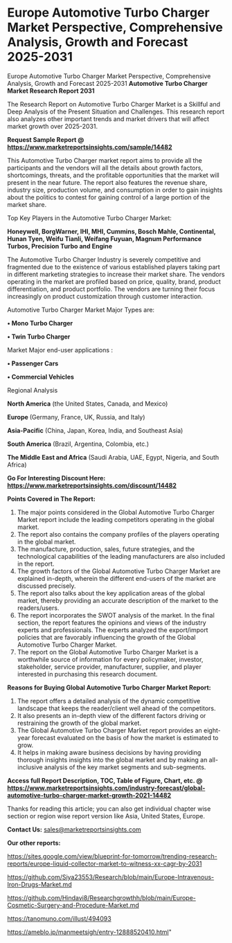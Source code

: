 # Europe Automotive Turbo Charger Market Perspective, Comprehensive Analysis, Growth and Forecast 2025-2031
 Europe Automotive Turbo Charger Market Perspective, Comprehensive Analysis, Growth and Forecast 2025-2031
<strong>Automotive Turbo Charger Market Research Report 2031</strong>

The Research Report on Automotive Turbo Charger Market is a Skillful and Deep Analysis of the Present Situation and Challenges. This research report also analyzes other important trends and market drivers that will affect market growth over 2025-2031.

<strong>Request Sample Report @ <a href=https://www.marketreportsinsights.com/sample/14482>https://www.marketreportsinsights.com/sample/14482</a></strong>

This Automotive Turbo Charger market report aims to provide all the participants and the vendors will all the details about growth factors, shortcomings, threats, and the profitable opportunities that the market will present in the near future. The report also features the revenue share, industry size, production volume, and consumption in order to gain insights about the politics to contest for gaining control of a large portion of the market share.

Top Key Players in the Automotive Turbo Charger Market:

<strong>Honeywell, BorgWarner, IHI, MHI, Cummins, Bosch Mahle, Continental, Hunan Tyen, Weifu Tianli, Weifang Fuyuan, Magnum Performance Turbos, Precision Turbo and Engine</strong>

The Automotive Turbo Charger Industry is severely competitive and fragmented due to the existence of various established players taking part in different marketing strategies to increase their market share. The vendors operating in the market are profiled based on price, quality, brand, product differentiation, and product portfolio. The vendors are turning their focus increasingly on product customization through customer interaction.

Automotive Turbo Charger Market Major Types are:

<strong>• Mono Turbo Charger

• Twin Turbo Charger</strong>

Market Major end-user applications :

<strong>• Passenger Cars

• Commercial Vehicles</strong>

Regional Analysis

</u><strong><b>North America</b></strong> (the United States, Canada, and Mexico)

<strong><b>Europe </b></strong>(Germany, France, UK, Russia, and Italy)

<strong><b>Asia-Pacific</b></strong> (China, Japan, Korea, India, and Southeast Asia)

<strong><b>South America</b></strong> (Brazil, Argentina, Colombia, etc.)

<strong><b>The Middle East and Africa</b></strong> (Saudi Arabia, UAE, Egypt, Nigeria, and South Africa)

<strong>Go For Interesting Discount Here: <a href=https://www.marketreportsinsights.com/discount/14482>https://www.marketreportsinsights.com/discount/14482</a></strong>

<strong>Points Covered in The Report:</strong>
<ol>
  <li>The major points considered in the Global Automotive Turbo Charger Market report include the leading competitors operating in the global market.</li>
  <li>The report also contains the company profiles of the players operating in the global market.</li>
  <li>The manufacture, production, sales, future strategies, and the technological capabilities of the leading manufacturers are also included in the report.</li>
  <li>The growth factors of the Global Automotive Turbo Charger Market are explained in-depth, wherein the different end-users of the market are discussed precisely.</li>
  <li>The report also talks about the key application areas of the global market, thereby providing an accurate description of the market to the readers/users.</li>
  <li>The report incorporates the SWOT analysis of the market. In the final section, the report features the opinions and views of the industry experts and professionals. The experts analyzed the export/import policies that are favorably influencing the growth of the Global Automotive Turbo Charger Market.</li>
  <li>The report on the Global Automotive Turbo Charger Market is a worthwhile source of information for every policymaker, investor, stakeholder, service provider, manufacturer, supplier, and player interested in purchasing this research document.</li>
</ol>
<strong>Reasons for Buying Global Automotive Turbo Charger Market Report:</strong>

<ol>
  <li>The report offers a detailed analysis of the dynamic competitive landscape that keeps the reader/client well ahead of the competitors.</li>
  <li>It also presents an in-depth view of the different factors driving or restraining the growth of the global market.</li>
  <li>The Global Automotive Turbo Charger Market report provides an eight-year forecast evaluated on the basis of how the market is estimated to grow.</li>
  <li>It helps in making aware business decisions by having providing thorough insights insights into the global market and by making an all-inclusive analysis of the key market segments and sub-segments.</li>
</ol>
<strong>Access full Report Description, TOC, Table of Figure, Chart, etc. @ <a href=https://www.marketreportsinsights.com/industry-forecast/global-automotive-turbo-charger-market-growth-2021-14482>https://www.marketreportsinsights.com/industry-forecast/global-automotive-turbo-charger-market-growth-2021-14482</a></strong>


Thanks for reading this article; you can also get individual chapter wise section or region wise report version like Asia, United States, Europe.

<strong>Contact Us:</strong>
sales@marketreportsinsights.com

<strong>Our other reports:</strong>

<a href=https://sites.google.com/view/blueprint-for-tomorrow/trending-research-reports/europe-liquid-collector-market-to-witness-xx-cagr-by-2031>https://sites.google.com/view/blueprint-for-tomorrow/trending-research-reports/europe-liquid-collector-market-to-witness-xx-cagr-by-2031</a>

<a href=https://github.com/Siya23553/Research/blob/main/Europe-Intravenous-Iron-Drugs-Market.md>https://github.com/Siya23553/Research/blob/main/Europe-Intravenous-Iron-Drugs-Market.md</a>

<a href=https://github.com/Hindavi8/Researchgrowthh/blob/main/Europe-Cosmetic-Surgery-and-Procedure-Market.md>https://github.com/Hindavi8/Researchgrowthh/blob/main/Europe-Cosmetic-Surgery-and-Procedure-Market.md</a>

<a href=https://tanomuno.com/illust/494093>https://tanomuno.com/illust/494093</a>

<a href=https://ameblo.jp/manmeetsigh/entry-12888520410.html>https://ameblo.jp/manmeetsigh/entry-12888520410.html</a>"
